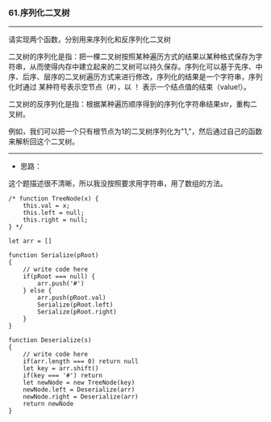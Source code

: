 ### 61.序列化二叉树

---

请实现两个函数，分别用来序列化和反序列化二叉树

二叉树的序列化是指：把一棵二叉树按照某种遍历方式的结果以某种格式保存为字符串，从而使得内存中建立起来的二叉树可以持久保存。序列化可以基于先序、中序、后序、层序的二叉树遍历方式来进行修改，序列化的结果是一个字符串，序列化时通过 某种符号表示空节点（#），以 ！ 表示一个结点值的结束（value!）。

二叉树的反序列化是指：根据某种遍历顺序得到的序列化字符串结果str，重构二叉树。

例如，我们可以把一个只有根节点为1的二叉树序列化为"1,"，然后通过自己的函数来解析回这个二叉树。

---

* 思路：

这个题描述很不清晰，所以我没按照要求用字符串，用了数组的方法。

``` JS
/* function TreeNode(x) {
    this.val = x;
    this.left = null;
    this.right = null;
} */

let arr = []

function Serialize(pRoot)
{
    // write code here
    if(pRoot === null) {
        arr.push('#')
    } else {
        arr.push(pRoot.val)
        Serialize(pRoot.left)
        Serialize(pRoot.right)
    }
}

function Deserialize(s)
{
    // write code here
    if(arr.length === 0) return null
    let key = arr.shift()
    if(key === '#') return
    let newNode = new TreeNode(key)
    newNode.left = Deserialize(arr)
    newNode.right = Deserialize(arr)
    return newNode
}
```
